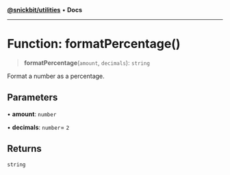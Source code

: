 [**@snickbit/utilities**](../README.md) • **Docs**

***

# Function: formatPercentage()

> **formatPercentage**(`amount`, `decimals`): `string`

Format a number as a percentage.

## Parameters

• **amount**: `number`

• **decimals**: `number`= `2`

## Returns

`string`
